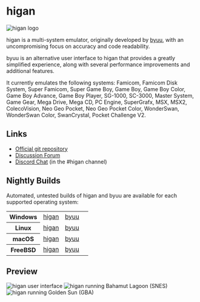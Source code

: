 higan
=====

![higan logo](higan/higan/resource/logo.png)

higan is a multi-system emulator, originally developed by
[byuu](https://byuu.org/about), with an uncompromising focus on accuracy and
code readability.

byuu is an alternative user interface to higan that provides a greatly
simplified experience, along with several performance improvements and
additional features.

It currently emulates the following systems: Famicom, Famicom Disk System,
Super Famicom, Super Game Boy, Game Boy, Game Boy Color, Game Boy Advance,
Game Boy Player, SG-1000, SC-3000, Master System, Game Gear, Mega Drive,
Mega CD, PC Engine, SuperGrafx, MSX, MSX2, ColecoVision, Neo Geo Pocket,
Neo Geo Pocket Color, WonderSwan, WonderSwan Color, SwanCrystal,
Pocket Challenge V2.

Links
-----

  - [Official git repository](https://github.com/higan-emu/higan)
  - [Discussion Forum](https://helmet.kafuka.org/bboard/forum.php?id=6)
  - [Discord Chat](https://discord.gg/hbVycMJ) (in the #higan channel)

Nightly Builds
--------------

Automated, untested builds of higan and byuu are available
for each supported operating system:

<table>
    <tr>
        <th scope=row>Windows</th>
        <td>
            <a href="https://api.cirrus-ci.com/v1/artifact/github/higan-emu/higan/windows-x86_64-binaries/higan-nightly/higan-nightly.zip">
                higan
            </a>
        </td>
        <td>
            <a href="https://api.cirrus-ci.com/v1/artifact/github/higan-emu/higan/windows-x86_64-binaries/byuu-nightly/byuu-nightly.zip">
                byuu
            </a>
        </td>
        <td>
            <img
                src="https://api.cirrus-ci.com/github/higan-emu/higan.svg?task=windows-x86_64-binaries"
                alt="">
        </td>
    </tr>
    <tr>
        <th scope=row>Linux</th>
        <td>
            <a href="https://api.cirrus-ci.com/v1/artifact/github/higan-emu/higan/linux-x86_64-binaries/higan-nightly/higan-nightly.zip">
                higan
            </a>
        </td>
        <td>
            <a href="https://api.cirrus-ci.com/v1/artifact/github/higan-emu/higan/linux-x86_64-binaries/byuu-nightly/byuu-nightly.zip">
                byuu
            </a>
        </td>
        <td>
            <img
                src="https://api.cirrus-ci.com/github/higan-emu/higan.svg?task=linux-x86_64-binaries"
                alt="">
        </td>
    </tr>
    <tr>
        <th scope=row>macOS</th>
        <td>
            <a href="https://api.cirrus-ci.com/v1/artifact/github/higan-emu/higan/macOS-x86_64-binaries/higan-nightly/higan-nightly.zip">
                higan
            </a>
        </td>
        <td>
            <a href="https://api.cirrus-ci.com/v1/artifact/github/higan-emu/higan/macOS-x86_64-binaries/byuu-nightly/byuu-nightly.zip">
                byuu
            </a>
        </td>
        <td>
            <img
                src="https://api.cirrus-ci.com/github/higan-emu/higan.svg?task=macOS-x86_64-binaries"
                alt="">
        </td>
    </tr>
    <tr>
        <th scope=row>FreeBSD</th>
        <td>
            <a href="https://api.cirrus-ci.com/v1/artifact/github/higan-emu/higan/freebsd-x86_64-binaries/higan-nightly/higan-nightly.zip">
                higan
            </a>
        </td>
        <td>
            <a href="https://api.cirrus-ci.com/v1/artifact/github/higan-emu/higan/freebsd-x86_64-binaries/byuu-nightly/byuu-nightly.zip">
                byuu
            </a>
        </td>
        <td>
            <img
                src="https://api.cirrus-ci.com/github/higan-emu/higan.svg?task=freebsd-x86_64-binaries"
                alt="">
        </td>
    </tr>
</table>

Preview
-------

![higan user interface](https://byuu.org/images/higan/higan.png)
![higan running Bahamut Lagoon (SNES)](https://byuu.org/images/higan/byuu-snes.png)
![higan running Golden Sun (GBA)](https://byuu.org/images/higan/core-gba.png)
